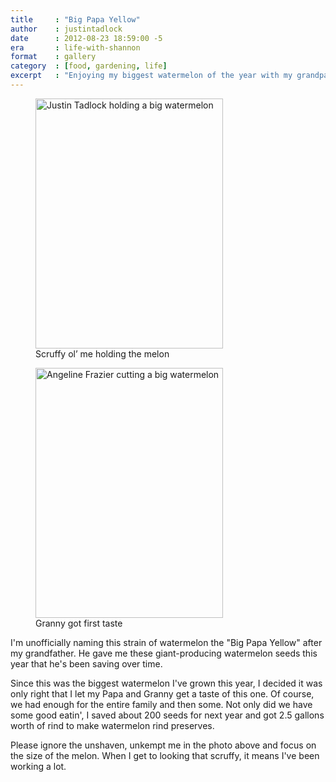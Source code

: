 ```yaml
---
title     : "Big Papa Yellow"
author    : justintadlock
date      : 2012-08-23 18:59:00 -5
era       : life-with-shannon
format    : gallery
category  : [food, gardening, life]
excerpt   : "Enjoying my biggest watermelon of the year with my grandparents."
---
```


<div class="gallery gallery-columns-2">
	<figure class="gallery-item">
		<a href="http://justintadlock.com/blog/wp-content/uploads/2012/08/me-watermelon.jpg"><img width="300" height="400" src="http://justintadlock.com/blog/wp-content/uploads/2012/08/me-watermelon-300x400.jpg" class="attachment-medium size-medium" alt="Justin Tadlock holding a big watermelon" srcset="http://justintadlock.com/blog/wp-content/uploads/2012/08/me-watermelon-300x400.jpg 300w, http://justintadlock.com/blog/wp-content/uploads/2012/08/me-watermelon-450x600.jpg 450w, http://justintadlock.com/blog/wp-content/uploads/2012/08/me-watermelon-150x200.jpg 150w, http://justintadlock.com/blog/wp-content/uploads/2012/08/me-watermelon-250x333.jpg 250w, http://justintadlock.com/blog/wp-content/uploads/2012/08/me-watermelon.jpg 1200w" sizes="(max-width: 300px) 100vw, 300px"></a>
		<figcaption class="gallery-caption">Scruffy ol’ me holding the melon</figcaption>
	</figure>
	<figure class="gallery-item">
		<a href="http://justintadlock.com/blog/wp-content/uploads/2012/08/granny-watermelon.jpg"><img width="300" height="400" src="http://justintadlock.com/blog/wp-content/uploads/2012/08/granny-watermelon-300x400.jpg" class="attachment-medium size-medium" alt="Angeline Frazier cutting a big watermelon" srcset="http://justintadlock.com/blog/wp-content/uploads/2012/08/granny-watermelon-300x400.jpg 300w, http://justintadlock.com/blog/wp-content/uploads/2012/08/granny-watermelon-450x600.jpg 450w, http://justintadlock.com/blog/wp-content/uploads/2012/08/granny-watermelon-150x200.jpg 150w, http://justintadlock.com/blog/wp-content/uploads/2012/08/granny-watermelon-250x333.jpg 250w, http://justintadlock.com/blog/wp-content/uploads/2012/08/granny-watermelon.jpg 1200w" sizes="(max-width: 300px) 100vw, 300px"></a>
		<figcaption class="gallery-caption">Granny got first taste</figcaption>
	</figure>
</div>

I'm unofficially naming this strain of watermelon the "Big Papa Yellow" after my grandfather.  He gave me these giant-producing watermelon seeds this year that he's been saving over time.

Since this was the biggest watermelon I've grown this year, I decided it was only right that I let my Papa and Granny get a taste of this one.  Of course, we had enough for the entire family and then some.  Not only did we have some good eatin', I saved about 200 seeds for next year and got 2.5 gallons worth of rind to make watermelon rind preserves.

<p class="alert">Please ignore the unshaven, unkempt me in the photo above and focus on the size of the melon.  When I get to looking that scruffy, it means I've been working a lot.</p>
